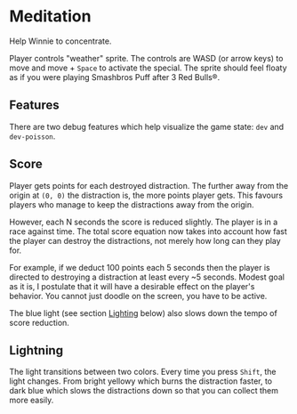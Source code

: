 # Meditation

Help Winnie to concentrate.

Player controls "weather" sprite.
The controls are WASD (or arrow keys) to move and move + `Space` to activate the special.
The sprite should feel floaty as if you were playing Smashbros Puff after 3 Red Bulls®.

## Features

There are two debug features which help visualize the game state:
`dev` and `dev-poisson`.

## Score

Player gets points for each destroyed distraction.
The further away from the origin at `(0, 0)` the distraction is, the more points player gets.
This favours players who manage to keep the distractions away from the origin.

However, each N seconds the score is reduced slightly.
The player is in a race against time.
The total score equation now takes into account how fast the player can destroy
the distractions, not merely how long can they play for.

For example, if we deduct 100 points each 5 seconds then the player is directed
to destroying a distraction at least every ~5 seconds.
Modest goal as it is, I postulate that it will have a desirable effect on the
player's behavior.
You cannot just doodle on the screen, you have to be active.

The blue light (see section [Lighting](#lighting) below) also slows down the tempo of score reduction.

## Lightning

The light transitions between two colors.
Every time you press `Shift`, the light changes.
From bright yellowy which burns the distraction faster, to dark blue which slows the distractions down so that you can collect them more easily.
